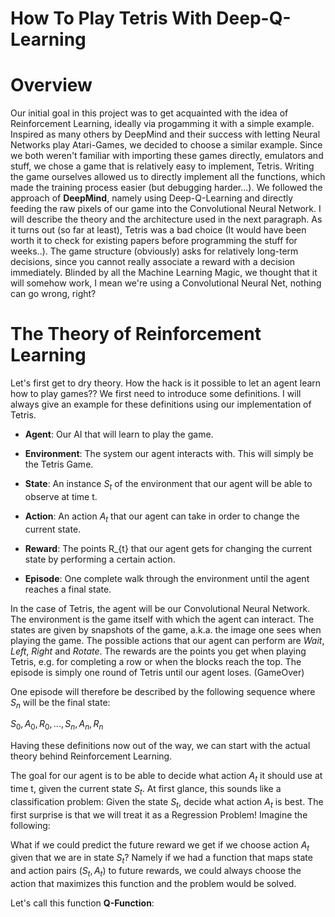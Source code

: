 # How To Play Tetris With Deep-Q-Learning


# Overview

Our initial goal in this project was to get acquainted with the idea of Reinforcement Learning, ideally via progamming it with a simple example. Inspired as many others by DeepMind and their success with letting Neural Networks play Atari-Games, we decided to choose a similar example. Since we both weren't familiar with importing these games directly, emulators and stuff, we chose a game that is relatively easy to implement, Tetris. Writing the game ourselves allowed us to directly implement all the functions, which made the training process easier (but debugging harder...). We followed the approach of **DeepMind**, namely using Deep-Q-Learning and directly feeding the raw pixels of our game into the Convolutional Neural Network. I will describe the theory and the architecture used in the next paragraph. As it turns out (so far at least), Tetris was a bad choice (It would have been worth it to check for existing papers before programming the stuff for weeks..). The game structure (obviously) asks for relatively long-term decisions, since you cannot really associate a reward with a decision immediately. Blinded by all the Machine Learning Magic, we thought that it will somehow work, I mean we're using a Convolutional Neural Net, nothing can go wrong, right?


# The Theory of Reinforcement Learning

Let's first get to dry theory. How the hack is it possible to let an agent learn how to play games??
We first need to introduce some definitions. I will always give an example for these definitions using our implementation of Tetris.
  * **Agent**:  Our AI that will learn to play the game. 
               
  * **Environment**: The system our agent interacts with. This will simply be the Tetris Game.
  * **State**:  An instance $S_{t}$ of the environment that our agent will be able to observe at time t. 
                
  * **Action**: An action $A_{t}$ that our agent can take in order to change the current state. 
  * **Reward**: The points R_{t} that our agent gets for changing the current state by performing a certain action.
  * **Episode**: One complete walk through the environment until the agent reaches a final state.
  
In the case of Tetris, the agent will be our Convolutional Neural Network. The environment is the game itself with which the agent can interact. The states are given by snapshots of the game, a.k.a. the image one sees when playing the game. The possible actions that our agent can perform are *Wait*, *Left*, *Right* and *Rotate*.
The rewards are the points you get when playing Tetris, e.g. for completing a row or when the blocks reach the top.
The episode is simply one round of Tetris until our agent loses. (GameOver)

One episode will therefore be described by the following sequence where $S_{n}$ will be the final state:

${S_{0}, A_{0}, R_{0}, ... , S_{n}, A_{n}, R_{n}}$


Having these definitions now out of the way, we can start with the actual theory behind Reinforcement Learning.

The goal for our agent is to be able to decide what action $A_{t}$ it should use at time t, given the current state $S_{t}$.
At first glance, this sounds like a classification problem: Given the state $S_{t}$, decide what action $A_{t}$ is best.
The first surprise is that we will treat it as a Regression Problem!
Imagine the following:

What if we could predict the future reward we get if we choose action $A_{t}$ given that we are in state $S_{t}$?
Namely if we had a function that maps state and action pairs $(S_{t}, A_{t})$ to future rewards, we could always choose the action
that maximizes this function and the problem would be solved.

Let's call this function **Q-Function**:
